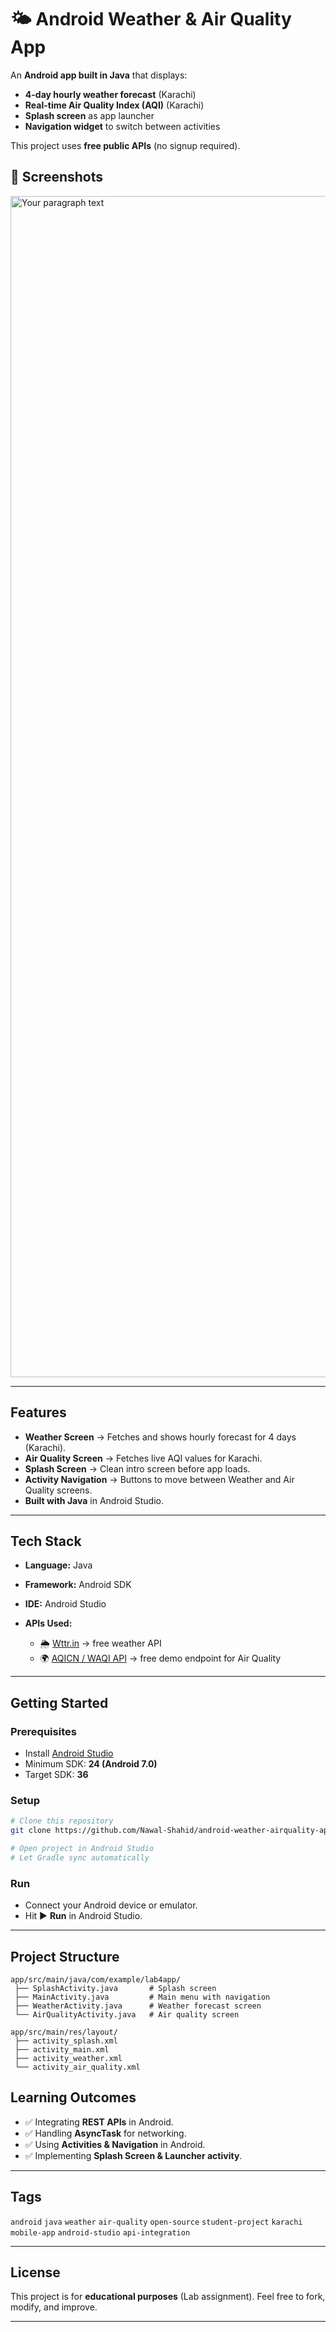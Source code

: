 # 🌤️ Android Weather & Air Quality App

An **Android app built in Java** that displays:

* **4-day hourly weather forecast** (Karachi)
* **Real-time Air Quality Index (AQI)** (Karachi)
* **Splash screen** as app launcher
* **Navigation widget** to switch between activities

This project uses **free public APIs** (no signup required).

## 📸 Screenshots
<img width="3780" height="1890" alt="Your paragraph text" src="https://github.com/user-attachments/assets/ed183123-e707-4971-a846-6daf040598c1" />


---

## Features

* **Weather Screen** → Fetches and shows hourly forecast for 4 days (Karachi).
* **Air Quality Screen** → Fetches live AQI values for Karachi.
* **Splash Screen** → Clean intro screen before app loads.
* **Activity Navigation** → Buttons to move between Weather and Air Quality screens.
* **Built with Java** in Android Studio.

---

## Tech Stack

* **Language:** Java
* **Framework:** Android SDK
* **IDE:** Android Studio
* **APIs Used:**

  * 🌦️ [Wttr.in](https://wttr.in) → free weather API
  * 🌍 [AQICN / WAQI API](https://aqicn.org/api/) → free demo endpoint for Air Quality

---

## Getting Started

### Prerequisites

* Install [Android Studio](https://developer.android.com/studio)
* Minimum SDK: **24 (Android 7.0)**
* Target SDK: **36**

### Setup

```bash
# Clone this repository
git clone https://github.com/Nawal-Shahid/android-weather-airquality-app

# Open project in Android Studio
# Let Gradle sync automatically
```

### Run

* Connect your Android device or emulator.
* Hit ▶️ **Run** in Android Studio.

---

## Project Structure

```
app/src/main/java/com/example/lab4app/
 ├── SplashActivity.java       # Splash screen
 ├── MainActivity.java         # Main menu with navigation
 ├── WeatherActivity.java      # Weather forecast screen
 └── AirQualityActivity.java   # Air quality screen

app/src/main/res/layout/
 ├── activity_splash.xml
 ├── activity_main.xml
 ├── activity_weather.xml
 └── activity_air_quality.xml
```



## Learning Outcomes

* ✅ Integrating **REST APIs** in Android.
* ✅ Handling **AsyncTask** for networking.
* ✅ Using **Activities & Navigation** in Android.
* ✅ Implementing **Splash Screen & Launcher activity**.

---

## Tags

`android` `java` `weather` `air-quality` `open-source` `student-project` `karachi` `mobile-app` `android-studio` `api-integration`

---

## License

This project is for **educational purposes** (Lab assignment). Feel free to fork, modify, and improve.

---
